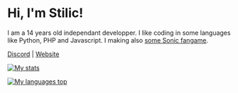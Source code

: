 # Hi, I'm Stilic!
I am a 14 years old independant developper.
I like coding in some languages like Python, PHP and Javascript.
I making also [some Sonic fangame](https://gamejolt.com/@Stylix58/games).

[Discord](https://discord.gg/TUVegAgtaN) | [Website](https://stilic.ynh.fr)

[![My stats](https://github-readme-stats.vercel.app/api?username=Stilic&hide_title=true&theme=dark)](https://github.com/anuraghazra/github-readme-stats)

[![My languages top](https://github-readme-stats.vercel.app/api/top-langs/?username=Stilic&hide_title=true&theme=dark)](https://github.com/anuraghazra/github-readme-stats)
